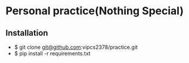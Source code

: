 Personal practice(Nothing Special)
========

## Installation

* $ git clone git@github.com:vipcs2378/practice.git
* $ pip install -r requirements.txt
